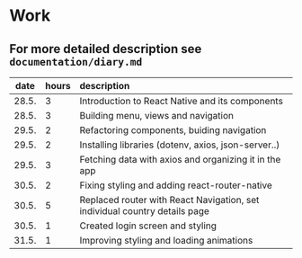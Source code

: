 # Work
## For more detailed description see `documentation/diary.md`

| date | hours | description  |
| :----:|:-----| :-----|
| 28.5. | 3 | Introduction to React Native and its components |
| 28.5. | 3 | Building menu, views and navigation |
| 29.5. | 2 | Refactoring components, buiding navigation |
| 29.5. | 2 | Installing libraries (dotenv, axios, json-server..) |
| 29.5. | 3 | Fetching data with axios and organizing it in the app|
| 30.5. | 2 | Fixing styling and adding react-router-native |
| 30.5. | 5 | Replaced router with React Navigation, set individual country details page |  
| 30.5. | 1 | Created login screen and styling |
| 31.5. | 1 | Improving styling and loading animations |
